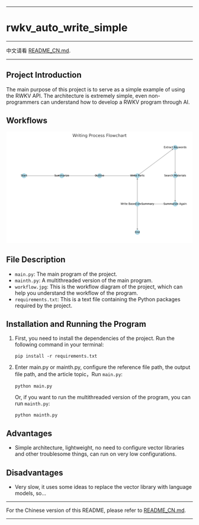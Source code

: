 

---
# rwkv_auto_write_simple


---

中文请看 [README_CN.md](./README_CN.md).

---
## Project Introduction

The main purpose of this project is to serve as a simple example of using the RWKV API. The architecture is extremely simple, even non-programmers can understand how to develop a RWKV program through AI.

## Workflows
![Workflows](./workflow.jpg)


## File Description

- `main.py`: The main program of the project.
- `mainth.py`: A multithreaded version of the main program.
- `workflow.jpg`: This is the workflow diagram of the project, which can help you understand the workflow of the program.
- `requirements.txt`: This is a text file containing the Python packages required by the project.

## Installation and Running the Program

1. First, you need to install the dependencies of the project. Run the following command in your terminal:

   ```
   pip install -r requirements.txt
   ```

2. Enter main.py or mainth.py, configure the reference file path, the output file path, and the article topic，Run `main.py`:

   ```
   python main.py
   ```

   Or, if you want to run the multithreaded version of the program, you can run `mainth.py`:

   ```
   python mainth.py
   ```

## Advantages

- Simple architecture, lightweight, no need to configure vector libraries and other troublesome things, can run on very low configurations.

## Disadvantages

- Very slow, it uses some ideas to replace the vector library with language models, so...

---

For the Chinese version of this README, please refer to [README_CN.md](./README_CN.md).

---
